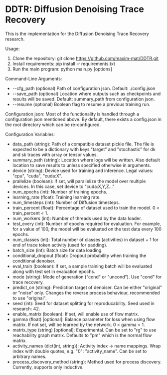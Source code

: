 # DDTR: Diffusion Denoising Trace Recovery

This is the implementation for the Diffusion Denoising Trace Recovery research.

Usage:
1. Clone the repository: 
	git clone https://github.com/maxim-mat/DDTR.git
2. Install requirements:
	pip install -r requirements.txt
3. Run the main program:
	python main.py [options]
	
Command-Line Arguments:
- --cfg_path (optional) Path of configuration json. Default: ./config.json
- --save_path (optional) Location where outputs such as checkpoints and results will be saved. Default: summary_path from configuration json.
- --resume (optional) Boolean flag to resume a previous training run.

Configuration json:
Most of the functionality is handled through a configuration json mentioned above. By default, there exists a config.json in the root directory which can be re-configured.

Configuration Variables:
- data_path (string): Path of a compatible dataset pickle file. The file is expected to be a dictionary with keys "target" and "stochastic" for dk and sk traces with array or tensor values.
- summary_path (string): Location where logs will be written. Also default location to save results to unless specified otherwise in arguments.
- device (string): Device used for training and inference. Legal values: "cpu", "cuda", "cuda:X".
- prallelize (boolean): If set, will parallelize the model over multiple devices. In this case, set device to "cuda:X,Y,Z..."
- num_epochs (int): Number of training epochs.
- learning_rate (float): Training learning rate.
- num_timesteps (int): Number of Diffusion timesteps.
- train_percent (float): Percentage of dataset used to train the model. 0 < train_percent < 1.
- num_workers (int): Number of threads used by the data loader.
- test_every (int): Number of epochs required for evaluation. For example, for a value of 100, the model will be evaluated on the test data every 100 epochs.
- num_classes (int): Total number of classes (activities) in dataset + 1 for end of trace token activity (used for padding).
- batch_size (int): Batch size for data loading.
- conditional_dropout (float): Dropout probability when training the conditional denoiser.
- eval_train (boolean): If set, a sample training batch will be evaluated along with test set in evaluation epochs.
- mode (string): Mode of generation ("cond" or "uncond"). Use "cond" for trace recovery.
- predict_on (string): Prediction target of denoiser. Can be either "original" or "noise" only. Changes the reverse process behaviour, recommended to use "original".
- seed (int): Seed for dataset splitting for reproducability. Seed used in research: 42.
- enable_matrix (boolean): If set, will enable use of flow matrix.
- gamma (float) [optional]: Balance parameter for loss when using flow matrix. If not set, will be learned by the network. 0 < gamma < 1.
- matrix_type (string) [optional]: Experimental. Can be set to "rg" to use reachability graph matrix. Defaults to "pm" which is the normal flow matrix.
- activity_names (dict(int, string)): Activity index -> name mappings. Wrap index with double quotes, e.g. "0": "activity_name". Can be set to arbitrary names.
- process_discovery_method (string): Method used for process discovery. Currently, supports only inductive.
